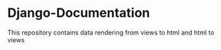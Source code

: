 # Django-Documentation
This repository contains data rendering from views to html and html to views
